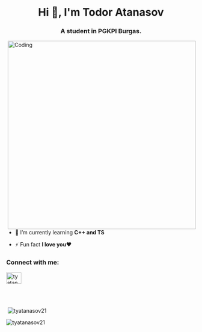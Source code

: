 <h1 align="center">Hi 👋, I'm Todor Atanasov</h1>
<h3 align="center">A student in PGKPI Burgas.</h3>
<img align="right" src="https://raw.githubusercontent.com/gist/patevs/b007a0e98fb216438d4cbf559fac4166/raw/88f20c9d749d756be63f22b09f3c4ac570bc5101/programming.gif" alt = "Coding" width = "500px">

- 🌱 I’m currently learning **C++ and TS**

- ⚡ Fun fact **I love you**❤️

<h3 align="left">Connect with me:</h3>
<p align="left">
<a href="https://linkedin.com/in/tyatanasov21" target="blank"><img align="center" src="https://raw.githubusercontent.com/rahuldkjain/github-profile-readme-generator/master/src/images/icons/Social/linked-in-alt.svg" alt="tyatanasov21" height="30" width="40" /></a>
</p><br/><br/>
<p>&nbsp;<img align="center" src="https://github-readme-stats.vercel.app/api?username=tyatanasov21&show_icons=true&locale=en" alt="tyatanasov21" /></p>
<p><img align="center" src="https://github-readme-streak-stats.herokuapp.com/?user=tyatanasov21&" alt="tyatanasov21" /></p>

